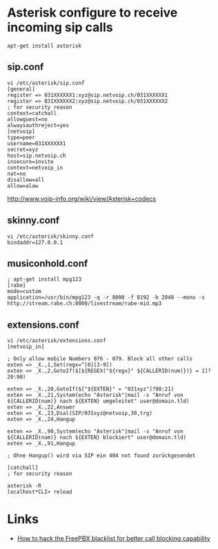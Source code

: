 # Asterisk configure to receive incoming sip calls

    apt-get install asterisk

## sip.conf

	vi /etc/asterisk/sip.conf
	[general]
	register => 031XXXXXX1:xyz@sip.netvoip.ch/031XXXXXX1
	register => 031XXXXXX2:xyz@sip.netvoip.ch/031XXXXXX2
	; for security reason
	context=catchall
	allowguest=no
	alwaysauthreject=yes
	[netvoip]
	type=peer
	username=031XXXXXX1
	secret=xyz
	host=sip.netvoip.ch
	insecure=invite
	context=netvoip_in
	nat=no
	disallow=all
	allow=alaw 

<http://www.voip-info.org/wiki/view/Asterisk+codecs>

## skinny.conf

	vi /etc/asterisk/skinny.conf
	bindaddr=127.0.0.1

## musiconhold.conf

	; apt-get install mpg123
	[rabe]
	mode=custom
	application=/usr/bin/mpg123 -q -r 8000 -f 8192 -b 2048 --mono -s http://stream.rabe.ch:8000/livestream/rabe-mid.mp3

## extensions.conf

	vi /etc/asterisk/extensions.conf
	[netvoip_in]

	; Only allow mobile Numbers 076 - 079. Block all other calls
	exten => _X.,1,Set(regx=^[0][3-9])
	exten => _X.,2,GotoIf($[${REGEX("${regx}" ${CALLERID(num)})} = 1]?20:90)

	exten => _X.,20,GotoIf($["${EXTEN}" = "031xyz"]?90:21)
	exten => _X.,21,System(echo "Asterisk"|mail -s "Anruf von ${CALLERID(num)} nach ${EXTEN} umgeleitet" user@domain.tld)
	exten => _X.,22,Answer
	exten => _X.,23,Dial(SIP/031xyz@netvoip,30,trg)
	exten => _X.,24,Hangup

	exten => _X.,90,System(echo "Asterisk"|mail -s "Anruf von ${CALLERID(num)} nach ${EXTEN} blockiert" user@domain.tld)
	exten => _X.,91,Hangup

	; Ohne Hangup() wird via SIP ein 404 not found zurückgesendet

	[catchall]
	; for security reason

	asterisk -R
	localhost*CLI> reload

# Links

* [How to hack the FreePBX blacklist for better call blocking capability ](http://tech.iprock.com/?p=10261)
